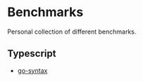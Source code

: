 # Benchmarks

Personal collection of different benchmarks.

## Typescript
- [go-syntax](/typescript/go-syntax/)